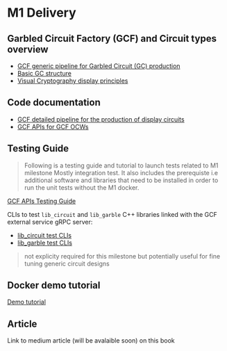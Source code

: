 # M1 Delivery

## Garbled Circuit Factory (GCF) and Circuit types overview
- [GCF generic pipeline for Garbled Circuit (GC) production](https://book.interstellar.gg/GCF.html)
- [Basic GC structure](https://book.interstellar.gg/GC.html)
- [Visual Cryptography display principles](https://book.interstellar.gg/VC-GC.html)
## Code documentation
- [GCF detailed pipeline for the production of display circuits](https://book.interstellar.gg/GCF_pipeline_detailed.html)
- [GCF APIs for GCF OCWs](https://book.interstellar.gg/GCF_API.html)
## Testing Guide

> Following is a testing guide and tutorial to launch tests related to M1 milestone Mostly integration test. It also includes the prerequiste i.e additional software and libraries that need to be installed in order to run the unit tests without the M1 docker.

[GCF APIs Testing Guide](https://book.interstellar.gg/GCF_API_Test_Guide.html)

CLIs to test `lib_circuit` and `lib_garble` C++ libraries linked with the GCF external service gRPC server:
- [lib_circuit test CLIs](https://github.com/Interstellar-Network/lib_circuits/tree/initial/tests)
- [lib_garble test CLIs](https://github.com/Interstellar-Network/lib_garble/tree/initial/tests)
> not explicity required for this milestone but potentially useful for fine tuning generic circuit designs

## Docker demo tutorial

[Demo tutorial](./M1_demo_tutorial.md)

## Article
Link to medium article (will be avalaible soon) on this book